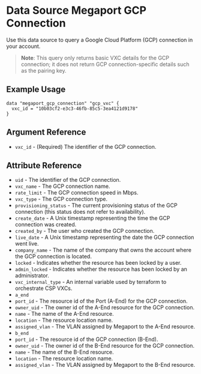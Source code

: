 # Data Source Megaport GCP Connection
Use this data source to query a Google Cloud Platform (GCP) connection in your account.

> **Note**: This query only returns basic VXC details for the GCP connection; it does not return
> GCP connection-specific details such as the pairing key.

## Example Usage
```
data "megaport_gcp_connection" "gcp_vxc" {
  vxc_id = "10b03cf2-e3c3-46fb-85c5-3ea4121d9178"
}
```

## Argument Reference

- `vxc_id` - (Required) The identifier of the GCP connection.

## Attribute Reference

- `uid` - The identifier of the GCP connection.
- `vxc_name` - The GCP connection name.
- `rate_limit` - The GCP connection speed in Mbps.
- `vxc_type` - The GCP connection type.
- `provisioning_status` - The current provisioning status of the GCP connection (this status does not refer to availability).
- `create_date` - A Unix timestamp representing the time the GCP connection was created.
- `created_by` - The user who created the GCP connection.
- `live_date` - A Unix timestamp representing the date the GCP connection went live.
- `company_name` - The name of the company that owns the account where the GCP connection is located.
- `locked` - Indicates whether the resource has been locked by a user.
- `admin_locked` - Indicates whether the resource has been locked by an administrator.
- `vxc_internal_type` - An internal variable used by terraform to orchestrate CSP VXCs.
- `a_end`
- `port_id` - The resource id of the Port (A-End) for the GCP connection.
- `owner_uid` - The owner id of the A-End resource for the GCP connection.
- `name` - The name of the A-End resource.
- `location` - The resource location name.
- `assigned_vlan` - The VLAN assigned by Megaport to the A-End resource.
- `b_end`
- `port_id` - The resource id of the GCP connection (B-End).
- `owner_uid` - The owner id of the B-End resource for the GCP connection.
- `name` - The name of the B-End resource.
- `location` - The resource location name.
- `assigned_vlan` - The VLAN assigned by Megaport to the B-End resource.
